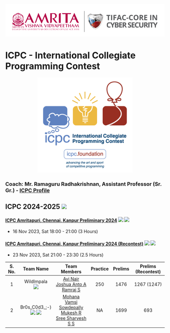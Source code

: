<p align="center">
	<img src="Assets/images/AVV_TIFAC-CORE_in_Cyber_Security.png" alt ="AMRITA-TIFAC-CYBER" width="880" />
</p>

<h1>ICPC - International Collegiate Programming Contest</h1>
<p align="center">
    <img src="Assets/images/ICPC_Logo.png" alt ="ICPC" width="300" />
</p>

### Coach: Mr. Ramaguru Radhakrishnan, Assistant Professor (Sr. Gr.) - [ICPC Profile](https://icpc.global/ICPCID/JPS1ASBHGWC6)

## ICPC 2024-2025 ![](https://img.shields.io/badge/22UCYS-blue)

#### [ICPC Amritapuri, Chennai, Kanpur Preliminary 2024]()  ![](https://img.shields.io/badge/-Participated-brightgreen) ![](https://img.shields.io/badge/-DOMJudge-purple)
-  16 Nov 2023, Sat 18:00 - 21:00 (3 Hours)

#### [ICPC Amritapuri, Chennai, Kanpur Preliminary 2024 (Recontest)]()  ![](https://img.shields.io/badge/-Participated-brightgreen) ![](https://img.shields.io/badge/-CodeChef-purple)
-  23 Nov 2023, Sat 21:00 - 23:30 (2.5 Hours)

| S. No. | Team Name | Team Members | Practice  | Prelims | Prelims (Recontest) | 
|:------:|:---------:|:------------:|:--------:|:----------:|:-------:|
| 1 | WildImpala <br/> ![](https://img.shields.io/badge/-Amritapuri-purple) | [Avi Nair](https://icpc.global/ICPCID/VYWZFNBQ69SX) <br/> [Joshua Anto A]() <br/> [Ramraj S](https://icpc.global/ICPCID/5OEWCXMRIZVJ)  | 250 | 1476 | 1267 (1247) |
| 2 | Br0s_C0d3_;-) <br/> ![](https://img.shields.io/badge/-Amritapuri-purple)  ![](https://img.shields.io/badge/-Chennai-purple) | [Mohana Vamsi Sowdepally](https://icpc.global/ICPCID/X2GWUDTE3TVB) <br/> [Mukesh R](https://icpc.global/ICPCID/20IT96VKKNPE) <br/> [Sree Sharvesh S S](https://icpc.global/ICPCID/GO9AI1TEQ2PA)  | NA | 1699 | 693 | 

